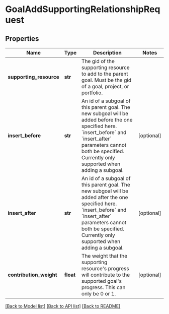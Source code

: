 # GoalAddSupportingRelationshipRequest

## Properties
Name | Type | Description | Notes
------------ | ------------- | ------------- | -------------
**supporting_resource** | **str** | The gid of the supporting resource to add to the parent goal. Must be the gid of a goal, project, or portfolio. | 
**insert_before** | **str** | An id of a subgoal of this parent goal. The new subgoal will be added before the one specified here. &#x60;insert_before&#x60; and &#x60;insert_after&#x60; parameters cannot both be specified. Currently only supported when adding a subgoal. | [optional] 
**insert_after** | **str** | An id of a subgoal of this parent goal. The new subgoal will be added after the one specified here. &#x60;insert_before&#x60; and &#x60;insert_after&#x60; parameters cannot both be specified. Currently only supported when adding a subgoal. | [optional] 
**contribution_weight** | **float** | The weight that the supporting resource&#x27;s progress will contribute to the supported goal&#x27;s progress. This can only be 0 or 1. | [optional] 

[[Back to Model list]](../README.md#documentation-for-models) [[Back to API list]](../README.md#documentation-for-api-endpoints) [[Back to README]](../README.md)

